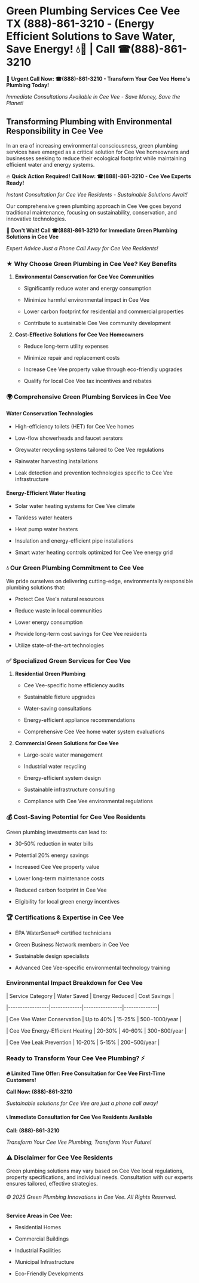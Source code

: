 # Green Plumbing Services Cee Vee TX (888)-861-3210 - (Energy Efficient Solutions to Save Water, Save Energy! 💧🌿 | Call ☎(888)-861-3210

🚨 **Urgent Call Now: ☎(888)-861-3210 - Transform Your Cee Vee Home's Plumbing Today!**
*Immediate Consultations Available in Cee Vee - Save Money, Save the Planet!*

## Transforming Plumbing with Environmental Responsibility in Cee Vee

In an era of increasing environmental consciousness, green plumbing services have emerged as a critical solution for Cee Vee homeowners and businesses seeking to reduce their ecological footprint while maintaining efficient water and energy systems. 

🔥 **Quick Action Required! Call Now: ☎(888)-861-3210 - Cee Vee Experts Ready!**
*Instant Consultation for Cee Vee Residents - Sustainable Solutions Await!*

Our comprehensive green plumbing approach in Cee Vee goes beyond traditional maintenance, focusing on sustainability, conservation, and innovative technologies.

🚨 **Don't Wait! Call ☎(888)-861-3210 for Immediate Green Plumbing Solutions in Cee Vee**
*Expert Advice Just a Phone Call Away for Cee Vee Residents!*

### ★ Why Choose Green Plumbing in Cee Vee? Key Benefits

1. **Environmental Conservation for Cee Vee Communities** 
   - Significantly reduce water and energy consumption
   - Minimize harmful environmental impact in Cee Vee
   - Lower carbon footprint for residential and commercial properties
   - Contribute to sustainable Cee Vee community development

2. **Cost-Effective Solutions for Cee Vee Homeowners** 
   - Reduce long-term utility expenses
   - Minimize repair and replacement costs
   - Increase Cee Vee property value through eco-friendly upgrades
   - Qualify for local Cee Vee tax incentives and rebates

### 🌍 Comprehensive Green Plumbing Services in Cee Vee

#### Water Conservation Technologies
- High-efficiency toilets (HET) for Cee Vee homes
- Low-flow showerheads and faucet aerators
- Greywater recycling systems tailored to Cee Vee regulations
- Rainwater harvesting installations
- Leak detection and prevention technologies specific to Cee Vee infrastructure

#### Energy-Efficient Water Heating
- Solar water heating systems for Cee Vee climate
- Tankless water heaters
- Heat pump water heaters
- Insulation and energy-efficient pipe installations
- Smart water heating controls optimized for Cee Vee energy grid

### 💧 Our Green Plumbing Commitment to Cee Vee

We pride ourselves on delivering cutting-edge, environmentally responsible plumbing solutions that:
- Protect Cee Vee's natural resources
- Reduce waste in local communities
- Lower energy consumption
- Provide long-term cost savings for Cee Vee residents
- Utilize state-of-the-art technologies

### ✅ Specialized Green Services for Cee Vee

1. **Residential Green Plumbing**
   - Cee Vee-specific home efficiency audits
   - Sustainable fixture upgrades
   - Water-saving consultations
   - Energy-efficient appliance recommendations
   - Comprehensive Cee Vee home water system evaluations

2. **Commercial Green Solutions for Cee Vee**
   - Large-scale water management
   - Industrial water recycling
   - Energy-efficient system design
   - Sustainable infrastructure consulting
   - Compliance with Cee Vee environmental regulations

### 💰 Cost-Saving Potential for Cee Vee Residents

Green plumbing investments can lead to:
- 30-50% reduction in water bills
- Potential 20% energy savings
- Increased Cee Vee property value
- Lower long-term maintenance costs
- Reduced carbon footprint in Cee Vee
- Eligibility for local green energy incentives

### 🏆 Certifications & Expertise in Cee Vee

- EPA WaterSense® certified technicians
- Green Business Network members in Cee Vee
- Sustainable design specialists
- Advanced Cee Vee-specific environmental technology training

### Environmental Impact Breakdown for Cee Vee

| Service Category | Water Saved | Energy Reduced | Cost Savings |
|-----------------|-------------|----------------|--------------|
| Cee Vee Water Conservation | Up to 40% | 15-25% | $500-$1000/year |
| Cee Vee Energy-Efficient Heating | 20-30% | 40-60% | $300-$800/year |
| Cee Vee Leak Prevention | 10-20% | 5-15% | $200-$500/year |

### Ready to Transform Your Cee Vee Plumbing? ⚡

**🔥 Limited Time Offer: Free Consultation for Cee Vee First-Time Customers!**

**Call Now: (888)-861-3210**
*Sustainable solutions for Cee Vee are just a phone call away!*

#### 📞 Immediate Consultation for Cee Vee Residents Available

**Call: (888)-861-3210**
*Transform Your Cee Vee Plumbing, Transform Your Future!*

### ⚠️ Disclaimer for Cee Vee Residents

Green plumbing solutions may vary based on Cee Vee local regulations, property specifications, and individual needs. Consultation with our experts ensures tailored, effective strategies.

###### © 2025 Green Plumbing Innovations in Cee Vee. All Rights Reserved.

**Service Areas in Cee Vee:** 
- Residential Homes
- Commercial Buildings
- Industrial Facilities
- Municipal Infrastructure
- Eco-Friendly Developments